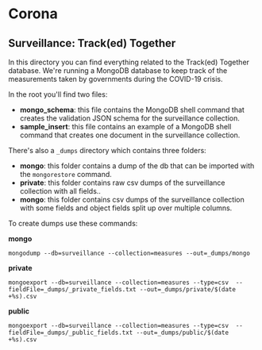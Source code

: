 # Corona

## Surveillance: Track(ed) Together

In this directory you can find everything related to the Track(ed) Together database. We're running a MongoDB database to keep track of the measurements taken by governments during the COVID-19 crisis. 

In the root you'll find two files:
* **mongo_schema**: this file contains the MongoDB shell command that creates the validation JSON schema for the surveillance collection.
* **sample_insert**: this file contains an example of a MongoDB shell command that creates one document in the surveillance collection.

There's also a `_dumps` directory which contains three folders:
* **mongo**: this folder contains a dump of the db that can be imported with the `mongorestore` command.
* **private**: this folder contains raw csv dumps of the surveillance collection with all fields..
* **mongo**: this folder contains csv dumps of the surveillance collection with some fields and object fields split up over multiple columns. 

To create dumps use these commands:

**mongo**

`mongodump --db=surveillance --collection=measures --out=_dumps/mongo`

**private**

`mongoexport --db=surveillance --collection=measures --type=csv  --fieldFile=_dumps/_private_fields.txt --out=_dumps/private/$(date +%s).csv`

**public**

`mongoexport --db=surveillance --collection=measures --type=csv  --fieldFile=_dumps/_public_fields.txt --out=_dumps/public/$(date +%s).csv`
